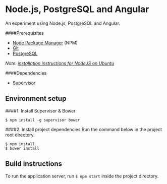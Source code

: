 # Node.js, PostgreSQL and Angular

An experiment using Node.js, PostgreSQL and Angular.
    
####Prerequisites

* [Node Package Manager](https://npmjs.org/) (NPM)
* [Git](http://git-scm.com/)
* [PostgreSQL](http://www.postgresql.org/)

*Note: [installation instructions for NodeJS on Ubuntu](http://stackoverflow.com/questions/16302436/install-nodejs-on-ubuntu-12-10/16303380#16303380)*

####Dependencies

* [Supervisor](https://github.com/petruisfan/node-supervisor)

## Environment setup
####1. Install Supervisor & Bower

    $ npm install -g supervisor bower

####2. Install project dependencies
Run the command below in the project root directory.

    $ npm install
    $ bower install

## Build instructions
To run the application server, run `$ npm start` inside the project directory.
